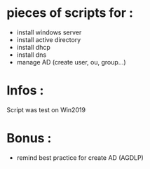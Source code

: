 # pieces of scripts for : 

- install windows server
- install active directory
- install dhcp
- install dns
- manage AD (create user, ou, group...)

# Infos :
Script was test on Win2019

# Bonus :
- remind best practice for create AD (AGDLP)
